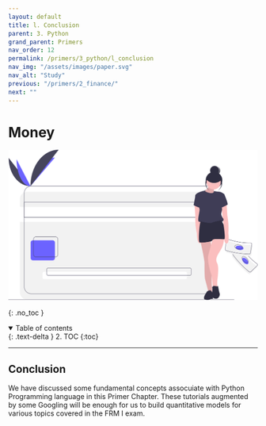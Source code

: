 ```yaml
---
layout: default
title: l. Conclusion
parent: 3. Python
grand_parent: Primers
nav_order: 12
permalink: /primers/3_python/l_conclusion
nav_img: "/assets/images/paper.svg"
nav_alt: "Study"
previous: "/primers/2_finance/"
next: ""
---
```


# Money

![Finance](/assets/images/primers/finance.svg)

{: .no_toc }

<details open markdown="block">
  <summary>
    Table of contents
  </summary>
  {: .text-delta }
2. TOC
{:toc}
</details>

---

<div class="theory" markdown="1">

## Conclusion

We have discussed some fundamental concepts assocuiate with Python Programming language in this Primer Chapter. These tutorials augmented by some Googling will be enough for us to build quantitative models for various topics covered in the FRM I exam.

</div>